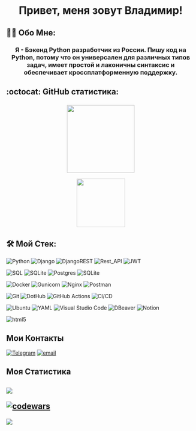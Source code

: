 <h1 align="center" class="heading-element" dir="auto">Привет, меня зовут Владимир! </h1>

## 👨‍💻 Обо Мне:
<h3 align="center" class="heading-element" dir="auto">
  Я - Бэкенд Python разработчик из России. Пишу код на Python, потому что он универсален для различных типов задач, имеет простой и лаконичны синтаксис и обеспечивает кроссплатформенную поддержку.
</h3>

## :octocat: GitHub статистика:

<h3 align="center" class="heading-element" dir="auto">
  <a href="https://github.com/voven007">
    <img height=180 align="center" src="https://github-readme-stats.vercel.app/api/top-langs?username=voven007&layout=compact&langs_count=4&hide=javascript,css&theme=radical" />
  </a><p><p>
  <a href="https://github.com/voven007">
    <img height=129 align="center" src="https://github-readme-stats.vercel.app/api?username=voven007&hide=stars,prs,issues,contribs&rank_icon=github&custom_title=My+GitHub+Stats&theme=radical" />
  </a>
</h3>

## 🛠 Мой Стек:
![Python](https://img.shields.io/badge/python-3670A0?style=for-the-badge&logo=python&logoColor=ffdd54)
![Django](https://img.shields.io/badge/django-%23092E20.svg?style=for-the-badge&logo=django&logoColor=white)
![DjangoREST](https://img.shields.io/badge/DJANGO-REST-ff1709?style=for-the-badge&logo=django&logoColor=white&color=ff1709&labelColor=gray)
![Rest_API](https://img.shields.io/badge/REST%20api-purple?style=for-the-badge)
![JWT](https://img.shields.io/badge/JWT-black?style=for-the-badge&logo=JSON%20web%20tokens&logoSize=auto&)

![SQL](https://img.shields.io/badge/-SQL-F29111?style=for-the-badge&logo=sql&logoColor=FFFFFF)
![SQLite](https://img.shields.io/badge/SQLite-07405E?style=for-the-badge&logo=sqlite&logoColor=white)
![Postgres](https://img.shields.io/badge/postgres-%23316192.svg?style=for-the-badge&logo=postgresql&logoColor=white)
![SQLite](https://img.shields.io/badge/sqlite-%2307405e.svg?style=for-the-badge&logo=sqlite&logoColor=white)

![Docker](https://img.shields.io/badge/docker-%230db7ed.svg?style=for-the-badge&logo=docker&logoColor=white)
![Gunicorn](https://img.shields.io/badge/gunicorn-%298729.svg?style=for-the-badge&logo=gunicorn&logoColor=white)
![Nginx](https://img.shields.io/badge/nginx-%23009639.svg?style=for-the-badge&logo=nginx&logoColor=white)
![Postman](https://img.shields.io/badge/Postman-FF6C37?style=for-the-badge&logo=postman&logoColor=white)

![Git](https://img.shields.io/badge/Git-red?style=for-the-badge&logo=git&logoColor=white)
![DotHub](https://img.shields.io/badge/github-g?style=for-the-badge&logo=github&logoColor=white&labelColor=black&color=black)
![GitHub Actions](https://img.shields.io/badge/github%20actions-%232671E5.svg?style=for-the-badge&logo=githubactions&logoColor=white&logoSize=auto)
![CI/CD](https://img.shields.io/badge/CI%2FCD-green?style=for-the-badge)

![Ubuntu](https://img.shields.io/badge/Ubuntu-E95420?style=for-the-badge&logo=ubuntu&logoColor=white)
![YAML](https://img.shields.io/badge/yaml-%23ffffff.svg?style=for-the-badge&logo=yaml&logoSize=auto&logoColor=151515)
![Visual Studio Code](https://img.shields.io/badge/Visual%20Studio%20Code-0078d7.svg?style=for-the-badge&logo=visual-studio-code&logoSize=auto&logoColor=white)
![DBeaver](https://img.shields.io/badge/DBeaver-6e98bf?style=for-the-badge&logo=dbeaver&logoColor=white)
![Notion](https://img.shields.io/badge/Notion-191919?style=for-the-badge&logo=notion&logoColor=white)

![html5](https://img.shields.io/badge/HTML5-E34F26?style=for-the-badge&logo=html5&logoColor=white)

## Мои Контакты
[![Telegram](https://img.shields.io/badge/Telegram-26A5E4?style=for-the-badge&logo=telegram&logoColor=FFFFFF)](https://t.me/vababenko)
[![email](https://img.shields.io/badge/Email-yellow?style=for-the-badge&logo=maildotru&logoColor=FFFFFF)](mailto:babenko-nn@yandex.ru)

## Моя Статистика

[![](https://leetcard.jacoblin.cool/voven007?theme=black,unicorn,ext=heatmap)](https://leetcode.com/u/voven007)<p>
[![codewars](https://www.codewars.com/users/voven007/badges/large)](https://www.codewars.com/users/voven007)  
---
![](https://visitcount.itsvg.in/api?id=Mithrilin&icon=0&color=2)


<!--
**voven007/voven007** is a ✨ _special_ ✨ repository because its `README.md` (this file) appears on your GitHub profile.

Here are some ideas to get you started:

- 🔭 I’m currently working on ...
- 🌱 I’m currently learning ...
- 👯 I’m looking to collaborate on ...
- 🤔 I’m looking for help with ...
- 💬 Ask me about ...
- 📫 How to reach me: ...
- 😄 Pronouns: ...
- ⚡ Fun fact: ...
-->
